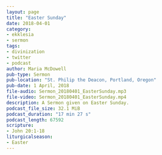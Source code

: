 ```yaml
---
layout: page
title: "Easter Sunday"
date: 2018-04-01
category:
- ekklesia
- sermon
tags:
- divinization
- twitter
- podcast
author: Maria McDowell
pub-type: Sermon
pub-location: "St. Philip the Deacon, Portland, Oregon"
pub-date: 1 April, 2018
file-audio: Sermon_20180401_EasterSunday.mp3
file-video: Sermon_20180401_EasterSunday.mp4
description: A Sermon given on Easter Sunday.
podcast_file_size: 32.1 MiB
podcast_duration: "17 min 27 s"
podcast_length: 67592
scripture:
- John 20:1-18
liturgicalseason:
- Easter
---
```

